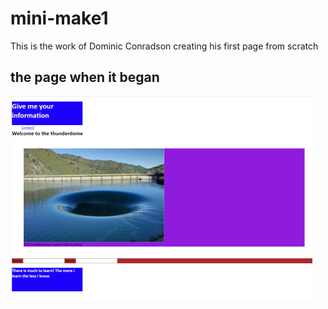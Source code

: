 # mini-make1
This is the work of Dominic Conradson creating his first page from scratch

## the page when it began
![Site](./assets/bad%20sight.png)
